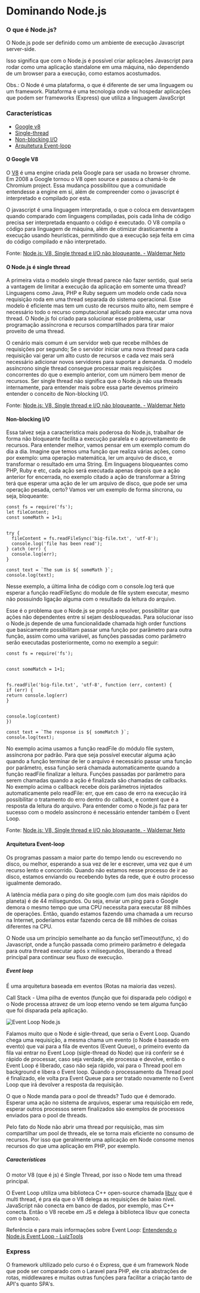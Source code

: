 # Dominando Node.js

### O que é Node.js?

O Node.js pode ser definido como um ambiente de execução Javascript server-side.

Isso significa que com o Node.js é possível criar aplicações Javascript para rodar
como uma aplicação standalone em uma máquina, não dependendo de um browser para a
execução, como estamos acostumados.

Obs.: O Node é uma plataforma, o que é diferente de ser uma linguagem ou um framework.
Plataforma é uma tecnologia onde vai hospedar aplicações que podem ser frameworks (Express)
que utiliza a linguagem JavaScript

### Características

- [Google v8](#o-google-v8)
- [Single-thread](#o-nodejs-é-single-thread)
- [Non-blocking I/O](#non-blocking-io)
- [Arquitetura Event-loop](#arquitetura-event-loop)

#### O Google V8

O [V8](https://v8.dev/) é uma engine criada pela Google para ser usada no browser chrome.
Em 2008 a Google tornou o V8 open source e passou a chamá-lo de Chromium project.
Essa mudança possibilitou que a comunidade entendesse a engine em sí, além de
compreender como o javascript é interpretado e compilado por esta.

O javascript é uma linguagem interpretada, o que o coloca em desvantagem quando comparado com
linguagens compiladas, pois cada linha de código precisa ser interpretada enquanto o código é
executado. O V8 compila o código para linguagem de máquina, além de otimizar drasticamente a
execução usando heurísticas, permitindo que a execução seja feita em cima do código compilado
e não interpretado.

Fonte: [Node.js: V8, Single thread e I/O não bloqueante. - Waldemar Neto](https://walde.co/2016/11/27/node-js-v8-single-thread-e-o-que-e-esse-event-loop-afinal/)

#### O Node.js é single thread

A primeira vista o modelo single thread parece não fazer sentido, qual seria a vantagem de
limitar a execução da aplicação em somente uma thread? Linguagens como Java, PHP e Ruby
seguem um modelo onde cada nova requisição roda em uma thread separada do sistema
operacional. Esse modelo é eficiente mas tem um custo de recursos muito alto, nem sempre é
necessário todo o recurso computacional aplicado para executar uma nova thread.
O Node.js foi criado para solucionar esse problema, usar programação assíncrona e
recursos compartilhados para tirar maior proveito de uma thread.

O cenário mais comum é um servidor web que recebe milhões de requisições por segundo;
Se o servidor iniciar uma nova thread para cada requisição vai gerar um alto custo de
recursos e cada vez mais será necessário adicionar novos servidores para suportar a
demanda. O modelo assíncrono single thread consegue processar mais requisições
concorrentes do que o exemplo anterior, com um número bem menor de recursos.
Ser single thread não significa que o Node.js não usa threads internamente, para
entender mais sobre essa parte devemos primeiro entender o conceito de Non-blocking I/O.

Fonte: [Node.js: V8, Single thread e I/O não bloqueante. - Waldemar Neto](https://walde.co/2016/11/27/node-js-v8-single-thread-e-o-que-e-esse-event-loop-afinal/)

#### Non-blocking I/O

Essa talvez seja a característica mais poderosa do Node.js, trabalhar de forma
não bloqueante facilita a execução paralela e o aproveitamento de recursos.
Para entender melhor, vamos pensar em um exemplo comum do dia a dia. Imagine que
temos uma função que realiza várias ações, como por exemplo: uma operação matemática,
ler um arquivo de disco, e transformar o resultado em uma String. Em linguagens
bloqueantes como PHP, Ruby e etc, cada ação será executada apenas depois que a
ação anterior for encerrada, no exemplo citado a ação de transformar a String
terá que esperar uma ação de ler um arquivo de disco, que pode ser uma operação
pesada, certo?
Vamos ver um exemplo de forma síncrona, ou seja, bloqueante:

```
const fs = require('fs');
let fileContent;
const someMath = 1+1;


try {
  fileContent = fs.readFileSync('big-file.txt', 'utf-8');
  console.log('file has been read');
} catch (err) {
  console.log(err);
}

const text = `The sum is ${ someMath }`;
console.log(text);
```

Nesse exemplo, a última linha de código com o console.log terá que esperar a função
readFileSync do module de file system executar, mesmo não possuindo ligação alguma
com o resultado da leitura do arquivo.

Esse é o problema que o Node.js se propôs a resolver, possibilitar que ações não
dependentes entre sí sejam desbloqueadas. Para solucionar isso o Node.js depende
de uma funcionalidade chamada high order functions que basicamente possibilitam
passar uma função por parâmetro para outra função, assim como uma variável, as
funções passadas como parâmetro serão executadas posteriormente, como no exemplo
a seguir:

```
const fs = require('fs');


const someMatch = 1+1;


fs.readFile('big-file.txt', 'utf-8', function (err, content) {
if (err) {
return console.log(err)
}


console.log(content)
})

const text = `The response is ${ someMatch }`;
console.log(text);

```

No exemplo acima usamos a função readFile do módulo file system, assíncrona por
padrão. Para que seja possível executar alguma ação quando a função terminar de
ler o arquivo é necessário passar uma função por parâmetro, essa função será chamada
automaticamente quando a função readFile finalizar a leitura.
Funções passadas por parâmetro para serem chamadas quando a ação é finalizada são
chamadas de callbacks. No exemplo acima o callback recebe dois parâmetros injetados
automaticamente pelo readFile: err, que em caso de erro na execução irá possibilitar
o tratamento do erro dentro do callback, e content que é a resposta da leitura do arquivo.
Para entender como o Node.js faz para ter sucesso com o modelo assíncrono é necessário
entender também o Event Loop.

Fonte: [Node.js: V8, Single thread e I/O não bloqueante. - Waldemar Neto](https://walde.co/2016/11/27/node-js-v8-single-thread-e-o-que-e-esse-event-loop-afinal/)

#### Arquitetura Event-loop

Os programas passam a maior parte do tempo lendo ou escrevendo no disco, ou melhor,
esperando a sua vez de ler e escrever, uma vez que é um recurso lento e concorrido.
Quando não estamos nesse processo de ir ao disco, estamos enviando ou recebendo bytes
da rede, que é outro processo igualmente demorado.

A latência média para o ping do site google.com (um dos mais rápidos do planeta)
é de 44 milisegundos. Ou seja, enviar um ping para o Google demora o mesmo tempo
que uma CPU necessita para executar 88 milhões de operações. Então, quando estamos
fazendo uma chamada a um recurso na Internet, poderíamos estar fazendo cerca de
88 milhões de coisas diferentes na CPU.

O Node usa um princípio semelhante ao da função setTimeout(func, x) do Javascript,
onde a função passada como primeiro parâmetro é delegada para outra thread executar
após x milisegundos, liberando a thread principal para continuar seu fluxo de execução.

##### Event loop

É uma arquitetura baseada em eventos (Rotas na maioria das vezes).

Call Stack - Uma pilha de eventos (função que foi disparada pelo código) e o
Node processa atravez de um loop eterno vendo se tem alguma função que foi disparada
pela aplicação.

![Event Loop Node.js](https://github.com/MateusCastro/Rocketseat-Bootcamp-GoStack/blob/master/markdowns/images/event-loop-node.jpg)

Falamos muito que o Node é sigle-thread, que seria o Event Loop. Quando chega uma
requisição, a mesma chama um evento (o Node é baseado em evento) que vai para a fila
de eventos (Event Queue), o primeiro evento da fila vai entrar no Event Loop
(sigle-thread do Node) que irá conferir se é rápido de processar, caso seja verdade,
ele processa e devolve, então o Event Loop é liberado, caso não seja rápido, vai
para o Thread pool em background e libera o Event loop. Quando o processamento da
Thread pool é finalizado, ele volta pra Event Queue para ser tratado novamente no
Event Loop que irá devolver a resposta da requisição.

O que o Node manda para o pool de threads? Tudo que é demorado. Esperar uma ação
no sistema de arquivos, esperar uma requisição em rede, esperar outros processos
serem finalizados são exemplos de processos enviados para o pool de threads.

Pelo fato do Node não abrir uma thread por requisição, mas sim compartilhar um pool
de threads, ele se torna mais eficiente no consumo de recursos. Por isso que geralmente
uma aplicação em Node consome menos recursos do que uma aplicação em PHP, por exemplo.

##### Características

O motor V8 (que é js) é Single Thread, por isso o Node tem uma thread principal.

O Event Loop ultiliza uma biblioteca C++ open-source chamada [libuv](https://libuv.org/)
que é multi thread, é pra ela que o V8 delega as requisições de baixo nível. JavaScript
não conecta em banco de dados, por exemplo, mas C++ conecta. Então o V8 recebe em
JS e delega à biblioteca libuv que conecta com o banco.

Referência e para mais informações sobre Event Loop:
[Entendendo o Node.js Event Loop - LuizTools](https://www.luiztools.com.br/post/entendendo-o-nodejs-event-loop/)

### Express

O framework ultilizado pelo curso é o Express, que é um framework Node que pode ser comparado com o Laravel para PHP, ele cria abstrações de rotas, middlewares e muitas outras funções para facilitar a criação tanto de API's quanto SPA's.
